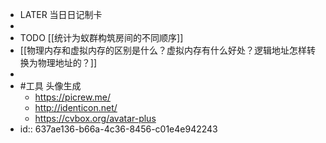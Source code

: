 - LATER  当日日记制卡
-
- TODO [[统计为蚁群构筑房间的不同顺序]]
- [[物理内存和虚拟内存的区别是什么？虚拟内存有什么好处？逻辑地址怎样转换为物理地址的？]]
-
- #工具 头像生成
	- https://picrew.me/
	- http://identicon.net/
	- https://cvbox.org/avatar-plus
- id:: 637ae136-b66a-4c36-8456-c01e4e942243